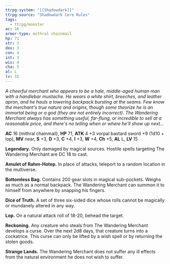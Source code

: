```yaml
---
ttrpg-system: "[[Shadowdark]]"
ttrpg-source: "Shadowdark Core Rules"
tags:
  - ttrpg/monster
ac: 16
armor-type: mithral chainmail
hp: 71
str: 3
dex: 3
con: 4
int: 3
wis: 4
cha: 5
al: L
lv: 15
---
```

_A cheerful merchant who appears to be a hale, middle-aged human man with a handlebar mustache. He wears a white shirt, breeches, and leather apron, and he hauls a towering backpack bursting at the seams. Few know the merchant's true nature and origins, though some theorize he is an immortal being or a god (they are not entirely incorrect). The Wandering Merchant always has something useful, far-flung, or incredible to sell at a reasonable price, and there's no telling when or where he'll show up next..._

**AC** 16 (mithral chainmail), **HP** 71, **ATK** 4 +3 vorpal bastard sword +9 (1d10 + lop), **MV** near, **S** +3, **D** +3, **C** +4, **I** +3, **W** +4, **Ch** +5, **AL** L, **LV** 15

**Legendary.** Only damaged by magical sources. Hostile spells targeting The Wandering Merchant are DC 18 to cast.

**Amulet of Rahm-Hotep.** In place of attacks, teleport to a random location in the multiverse.

**Bottomless Bag.** Contains 200 gear slots in magical sub-pockets. Weighs as much as a normal backpack. The Wandering Merchant can summon it to himself from anywhere by snapping his fingers.

**Dice of Truth.** A set of three six-sided dice whose rolls cannot be magically or mundanely altered in any way.

**Lop.** On a natural attack roll of 18-20, behead the target.

**Reckoning.** Any creature who steals from The Wandering Merchant develops a curse. Over the next 2d8 days, that creature turns into a cockatrice. This curse can only be lifted by a wish spell or by returning the stolen goods.

**Strange Lands.** The Wandering Merchant does not suffer any ill effects from the natural environment he does not wish to suffer.


